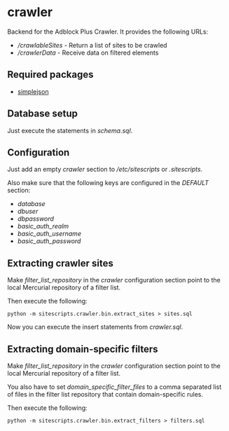 crawler
=======

Backend for the Adblock Plus Crawler. It provides the following URLs:

* */crawlableSites* - Return a list of sites to be crawled
* */crawlerData* - Receive data on filtered elements

Required packages
-----------------

* [simplejson](http://pypi.python.org/pypi/simplejson/)

Database setup
--------------

Just execute the statements in _schema.sql_.

Configuration
-------------

Just add an empty _crawler_ section to _/etc/sitescripts_ or _.sitescripts_.

Also make sure that the following keys are configured in the _DEFAULT_
section:

* _database_
* _dbuser_
* _dbpassword_
* _basic\_auth\_realm_
* _basic\_auth\_username_
* _basic\_auth\_password_

Extracting crawler sites
------------------------

Make _filter\_list\_repository_ in the _crawler_ configuration section
point to the local Mercurial repository of a filter list.

Then execute the following:

    python -m sitescripts.crawler.bin.extract_sites > sites.sql

Now you can execute the insert statements from _crawler.sql_.

Extracting domain-specific filters
--------------------------------

Make _filter\_list\_repository_ in the _crawler_ configuration section
point to the local Mercurial repository of a filter list.

You also have to set _domain\_specific\_filter\_files_ to a comma
separated list of files in the filter list repository that contain
domain-specific rules.

Then execute the following:

    python -m sitescripts.crawler.bin.extract_filters > filters.sql
